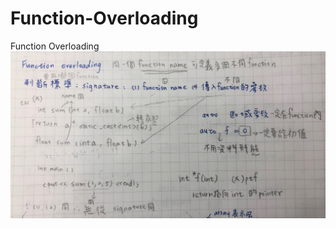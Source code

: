 # Function-Overloading
Function Overloading
![image](https://github.com/yunhuitseng/Function-Overloading/blob/master/S__22667266.jpg)
